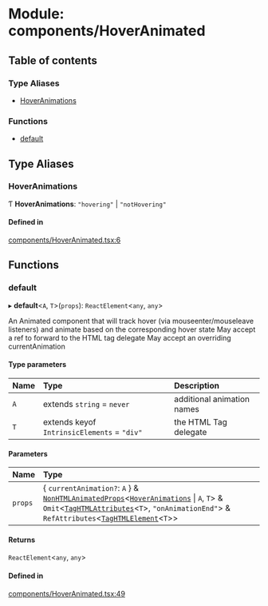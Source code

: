 # Module: components/HoverAnimated

## Table of contents

### Type Aliases

- [HoverAnimations](../wiki/components.HoverAnimated#hoveranimations)

### Functions

- [default](../wiki/components.HoverAnimated#default)

## Type Aliases

### HoverAnimations

Ƭ **HoverAnimations**: ``"hovering"`` \| ``"notHovering"``

#### Defined in

[components/HoverAnimated.tsx:6](https://github.com/tristanjohnson849/react-controlled-animations/blob/9e840f9/src/components/HoverAnimated.tsx#L6)

## Functions

### default

▸ **default**<`A`, `T`\>(`props`): `ReactElement`<`any`, `any`\>

An Animated component that will track hover (via mouseenter/mouseleave listeners) and animate based on the corresponding hover state
May accept a ref to forward to the HTML tag delegate
May accept an overriding currentAnimation

#### Type parameters

| Name | Type | Description |
| :------ | :------ | :------ |
| `A` | extends `string` = `never` | additional animation names |
| `T` | extends keyof `IntrinsicElements` = ``"div"`` | the HTML Tag delegate |

#### Parameters

| Name | Type |
| :------ | :------ |
| `props` | { `currentAnimation?`: `A`  } & [`NonHTMLAnimatedProps`](../wiki/components.common.NonHTMLAnimatedProps)<[`HoverAnimations`](../wiki/components.HoverAnimated#hoveranimations) \| `A`, `T`\> & `Omit`<[`TagHTMLAttributes`](../wiki/components.common#taghtmlattributes)<`T`\>, ``"onAnimationEnd"``\> & `RefAttributes`<[`TagHTMLElement`](../wiki/components.common#taghtmlelement)<`T`\>\> |

#### Returns

`ReactElement`<`any`, `any`\>

#### Defined in

[components/HoverAnimated.tsx:49](https://github.com/tristanjohnson849/react-controlled-animations/blob/9e840f9/src/components/HoverAnimated.tsx#L49)
